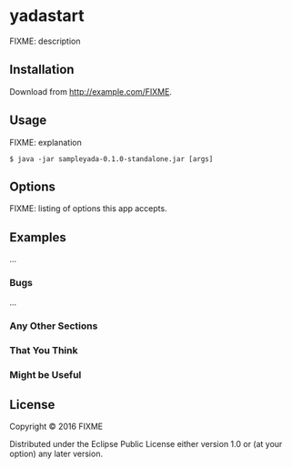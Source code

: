 # yadastart

FIXME: description

## Installation

Download from http://example.com/FIXME.

## Usage

FIXME: explanation

    $ java -jar sampleyada-0.1.0-standalone.jar [args]

## Options

FIXME: listing of options this app accepts.

## Examples

...

### Bugs

...

### Any Other Sections
### That You Think
### Might be Useful

## License

Copyright © 2016 FIXME

Distributed under the Eclipse Public License either version 1.0 or (at
your option) any later version.
